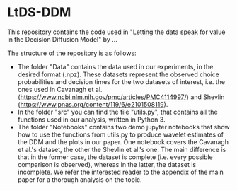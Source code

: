 # LtDS-DDM
This repository contains the code used in "Letting the data speak for value in the Decision Diffusion Model" by ...

The structure of the repository is as follows:
- The folder "Data" contains the data used in our experiments, in the desired format (.npz). These datasets represent the observed choice probabilities and decision times for the two datasets of interest, i.e. the ones used in Cavanagh et al. (https://www.ncbi.nlm.nih.gov/pmc/articles/PMC4114997/) and Shevlin (https://www.pnas.org/content/119/6/e2101508119).
- In the folder "src" you can find the file "utils.py", that contains all the functions used in our analysis, written in Python 3. 
- The folder "Notebooks" contains two demo jupyter notebooks that show how to use the functions from utils.py to produce wavelet estimates of the DDM and the plots in our paper. One notebook covers the Cavanagh et al.'s dataset, the other the Shevlin et al.'s one. The main difference is that in the former case, the dataset is complete (i.e. every possible comparison is observed), whereas in the latter, the dataset is incomplete. We refer the interested reader to the appendix of the main paper for a thorough analysis on the topic. 
 
